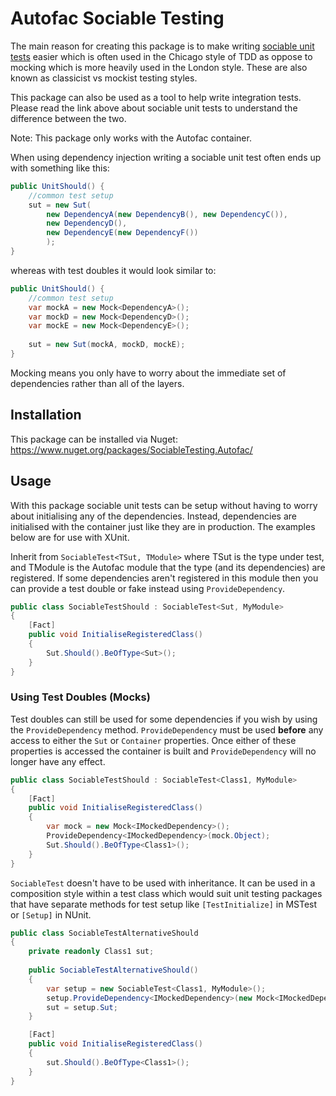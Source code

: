 # Autofac Sociable Testing

The main reason for creating this package is to make writing [sociable unit tests](https://martinfowler.com/bliki/UnitTest.html) easier
which is often used in the Chicago style of TDD as oppose to mocking which is more heavily used in the London style. These are 
also known as classicist vs mockist testing styles. 

This package can also be used as a tool to help write integration tests. Please read the link above about sociable unit tests
to understand the difference between the two.

Note: This package only works with the Autofac container.

When using dependency injection writing a sociable unit test often ends up with something like this:

```cs
public UnitShould() {
    //common test setup
    sut = new Sut(
        new DependencyA(new DependencyB(), new DependencyC()),
        new DependencyD(),
        new DependencyE(new DependencyF())
        );    
}
```

whereas with test doubles it would look similar to:

```cs
public UnitShould() {
    //common test setup
    var mockA = new Mock<DependencyA>();
    var mockD = new Mock<DependencyD>();
    var mockE = new Mock<DependencyE>();
    
    sut = new Sut(mockA, mockD, mockE);    
}
```

Mocking means you only have to worry about the immediate set of dependencies rather than all of the layers. 

## Installation

This package can be installed via Nuget: https://www.nuget.org/packages/SociableTesting.Autofac/

## Usage

With this package sociable unit tests can be setup without having to worry about initialising any of the dependencies. Instead,
dependencies are initialised with the container just like they are in production. The examples below are for use
with XUnit.

Inherit from ```SociableTest<TSut, TModule>``` where TSut is the type under test, and TModule is the Autofac module that
the type (and its dependencies) are registered. If some dependencies aren't registered in this module then you can provide 
a test double or fake instead using ```ProvideDependency```.

```cs
public class SociableTestShould : SociableTest<Sut, MyModule>
{
    [Fact]
    public void InitialiseRegisteredClass()
    {
        Sut.Should().BeOfType<Sut>();
    }
}
```

### Using Test Doubles (Mocks)

Test doubles can still be used for some dependencies if you wish by using the ```ProvideDependency``` method. ```ProvideDependency```
must be used **before** any access to either the ```Sut``` or ```Container``` properties. Once either of these properties
is accessed the container is built and ```ProvideDependency``` will no longer have any effect.

```cs
public class SociableTestShould : SociableTest<Class1, MyModule>
{
    [Fact]
    public void InitialiseRegisteredClass()
    {
        var mock = new Mock<IMockedDependency>();
        ProvideDependency<IMockedDependency>(mock.Object);
        Sut.Should().BeOfType<Class1>();
    }
}
```

```SociableTest``` doesn't have to be used with inheritance. It can be used in a composition style within a test
class which would suit unit testing packages that have separate methods for test setup like ```[TestInitialize]``` 
in MSTest or ```[Setup]``` in NUnit.

```cs
public class SociableTestAlternativeShould
{
    private readonly Class1 sut;
    
    public SociableTestAlternativeShould()
    {
        var setup = new SociableTest<Class1, MyModule>();
        setup.ProvideDependency<IMockedDependency>(new Mock<IMockedDependency>().Object);
        sut = setup.Sut;
    }

    [Fact]
    public void InitialiseRegisteredClass()
    {
        sut.Should().BeOfType<Class1>();
    }
}
```